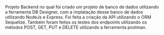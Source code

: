 Projeto Backend no qual foi criado um projeto de banco de dados utilizando a ferramenta DB Designer, com a implatação desse banco de dados utilizando NodeJs e Express. Foi feita a criação da API utilizando o ORM Sequelize. Também foram feitos os testes dos endpoints utilizando os métodos POST, GET, PUT e DELETE utilizando a ferramenta postman.
